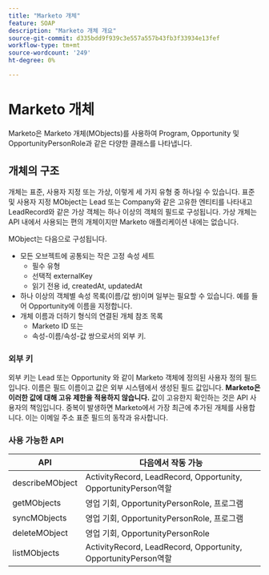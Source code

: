 ```yaml
---
title: "Marketo 개체"
feature: SOAP
description: "Marketo 개체 개요"
source-git-commit: d335bdd9f939c3e557a557b43fb3f33934e13fef
workflow-type: tm+mt
source-wordcount: '249'
ht-degree: 0%

---
```



# Marketo 개체

Marketo은 Marketo 개체(MObjects)를 사용하여 Program, Opportunity 및 OpportunityPersonRole과 같은 다양한 클래스를 나타냅니다.

## 개체의 구조

개체는 표준, 사용자 지정 또는 가상, 이렇게 세 가지 유형 중 하나일 수 있습니다. 표준 및 사용자 지정 MObject는 Lead 또는 Company와 같은 고유한 엔티티를 나타내고 LeadRecord와 같은 가상 객체는 하나 이상의 객체의 필드로 구성됩니다. 가상 개체는 API 내에서 사용되는 편의 개체이지만 Marketo 애플리케이션 내에는 없습니다.

MObject는 다음으로 구성됩니다.

- 모든 오브젝트에 공통되는 작은 고정 속성 세트
   - 필수 유형
   - 선택적 externalKey
   - 읽기 전용 id, createdAt, updatedAt
- 하나 이상의 객체별 속성 목록(이름/값 쌍)이며 일부는 필요할 수 있습니다. 예를 들어 Opportunity에 이름을 지정합니다.
- 개체 이름과 더하기 형식의 연결된 개체 참조 목록
   - Marketo ID 또는
   - 속성-이름/속성-값 쌍으로서의 외부 키.

### 외부 키

외부 키는 Lead 또는 Opportunity 와 같이 Marketo 객체에 정의된 사용자 정의 필드입니다. 이름은 필드 이름이고 값은 외부 시스템에서 생성된 필드 값입니다. **Marketo은 이러한 값에 대해 고유 제한을 적용하지 않습니다.** 값이 고유한지 확인하는 것은 API 사용자의 책임입니다. 중복이 발생하면 Marketo에서 가장 최근에 추가된 개체를 사용합니다. 이는 이메일 주소 표준 필드의 동작과 유사합니다.

### 사용 가능한 API

| API | 다음에서 작동 가능 |
|---|---|
| describeMObject | ActivityRecord, LeadRecord, Opportunity, OpportunityPerson역할 |
| getMObjects | 영업 기회, OpportunityPersonRole, 프로그램 |
| syncMObjects | 영업 기회, OpportunityPersonRole, 프로그램 |
| deleteMObject | 영업 기회, OpportunityPersonRole |
| listMObjects | ActivityRecord, LeadRecord, Opportunity, OpportunityPerson역할 |
